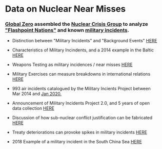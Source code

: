 # Data on Nuclear Near Misses

### [Global Zero](https://www.globalzero.org/) assembled the [Nuclear Crisis Group](https://www.globalzero.org/crisis-response/nuclear-crisis-group/) to analyze ["Flashpoint Nations"](https://github.com/ddodds42/cwmd_data_project/blob/master/GlobalZero_NuclearCrisisGroup_MilitaryIncidentsProject/NCG_Urgent-Steps_June-2017.pdf) and known [military incidents](https://www.globalzero.org/crisis-response/military-incidents-project/).

* Distinction between "Military Incidents" and "Background Events" [HERE](https://www.globalzero.org/updates/the-military-incidents-project-context-is-key/)

* Characteristics of Military Incindents, and a 2014 example in the Baltic [HERE](https://www.globalzero.org/updates/military-incidents-project-assessing-an-incident/)

* Weapons Testing as military incidences / near misses [HERE](https://www.globalzero.org/updates/the-military-incidents-project-testing/)

* Military Exercises can measure breakdowns in international relations [HERE](https://www.globalzero.org/updates/the-military-incidents-project-tracking-military-exercises/)

* 993 air incidents catalogued by the Military Incients Project between Mar 2014 and [Jan 2020.](https://www.globalzero.org/updates/the-military-incidents-project-anatomy-of-an-air-incident/)

* Announcement of Military Incidents Project 2.0, and 5 years of open data collection [HERE](https://www.globalzero.org/updates/introducing-the-military-incidents-project-2-0/)

* Discussion of how sub-nuclear conflict justification can be fabricated [HERE](https://www.globalzero.org/updates/learning-from-iran-how-conflict-escalates/)

* Treaty deteriorations can provoke spikes in military incidents [HERE](https://www.globalzero.org/updates/above-the-baltic-sea-early-consequences-of-the-u-s-suspension-of-the-inf-treaty/)

* 2018 Example of a military incident in the South China Sea [HERE](https://perma.cc/KW7R-CWZS)